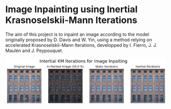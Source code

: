 # Image Inpainting using Inertial Krasnoselskii-Mann Iterations

The aim of this project is to inpaint an image according to the model originally proposed by D. Davis and W. Yin, using a method relying on accelerated Krasnoselskii-Mann Iterations, developped by I. Fierro, J. J. Maulén and J. Peypouquet. 
    
![png](output.jpeg)
    
